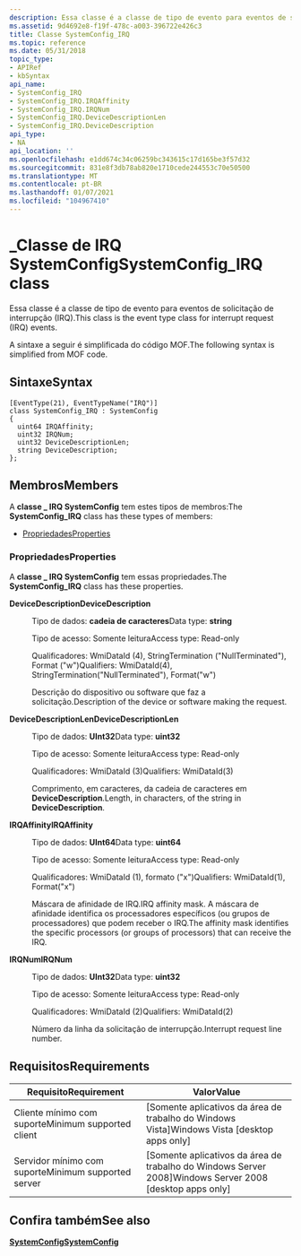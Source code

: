 ```yaml
---
description: Essa classe é a classe de tipo de evento para eventos de solicitação de interrupção (IRQ). A sintaxe a seguir é simplificada do código MOF.
ms.assetid: 9d4692e8-f19f-478c-a003-396722e426c3
title: Classe SystemConfig_IRQ
ms.topic: reference
ms.date: 05/31/2018
topic_type:
- APIRef
- kbSyntax
api_name:
- SystemConfig_IRQ
- SystemConfig_IRQ.IRQAffinity
- SystemConfig_IRQ.IRQNum
- SystemConfig_IRQ.DeviceDescriptionLen
- SystemConfig_IRQ.DeviceDescription
api_type:
- NA
api_location: ''
ms.openlocfilehash: e1dd674c34c06259bc343615c17d165be3f57d32
ms.sourcegitcommit: 831e8f3db78ab820e1710cede244553c70e50500
ms.translationtype: MT
ms.contentlocale: pt-BR
ms.lasthandoff: 01/07/2021
ms.locfileid: "104967410"
---
```

# <a name="systemconfig_irq-class"></a><span data-ttu-id="0b39e-104">\_Classe de IRQ SystemConfig</span><span class="sxs-lookup"><span data-stu-id="0b39e-104">SystemConfig\_IRQ class</span></span>

<span data-ttu-id="0b39e-105">Essa classe é a classe de tipo de evento para eventos de solicitação de interrupção (IRQ).</span><span class="sxs-lookup"><span data-stu-id="0b39e-105">This class is the event type class for interrupt request (IRQ) events.</span></span>

<span data-ttu-id="0b39e-106">A sintaxe a seguir é simplificada do código MOF.</span><span class="sxs-lookup"><span data-stu-id="0b39e-106">The following syntax is simplified from MOF code.</span></span>

## <a name="syntax"></a><span data-ttu-id="0b39e-107">Sintaxe</span><span class="sxs-lookup"><span data-stu-id="0b39e-107">Syntax</span></span>

``` syntax
[EventType(21), EventTypeName("IRQ")]
class SystemConfig_IRQ : SystemConfig
{
  uint64 IRQAffinity;
  uint32 IRQNum;
  uint32 DeviceDescriptionLen;
  string DeviceDescription;
};
```

## <a name="members"></a><span data-ttu-id="0b39e-108">Membros</span><span class="sxs-lookup"><span data-stu-id="0b39e-108">Members</span></span>

<span data-ttu-id="0b39e-109">A **classe \_ IRQ SystemConfig** tem estes tipos de membros:</span><span class="sxs-lookup"><span data-stu-id="0b39e-109">The **SystemConfig\_IRQ** class has these types of members:</span></span>

-   [<span data-ttu-id="0b39e-110">Propriedades</span><span class="sxs-lookup"><span data-stu-id="0b39e-110">Properties</span></span>](#properties)

### <a name="properties"></a><span data-ttu-id="0b39e-111">Propriedades</span><span class="sxs-lookup"><span data-stu-id="0b39e-111">Properties</span></span>

<span data-ttu-id="0b39e-112">A **classe \_ IRQ SystemConfig** tem essas propriedades.</span><span class="sxs-lookup"><span data-stu-id="0b39e-112">The **SystemConfig\_IRQ** class has these properties.</span></span>

<dl> <dt>

<span data-ttu-id="0b39e-113">**DeviceDescription**</span><span class="sxs-lookup"><span data-stu-id="0b39e-113">**DeviceDescription**</span></span>
</dt> <dd> <dl> <dt>

<span data-ttu-id="0b39e-114">Tipo de dados: **cadeia de caracteres**</span><span class="sxs-lookup"><span data-stu-id="0b39e-114">Data type: **string**</span></span>
</dt> <dt>

<span data-ttu-id="0b39e-115">Tipo de acesso: Somente leitura</span><span class="sxs-lookup"><span data-stu-id="0b39e-115">Access type: Read-only</span></span>
</dt> <dt>

<span data-ttu-id="0b39e-116">Qualificadores: WmiDataId (4), StringTermination ("NullTerminated"), Format ("w")</span><span class="sxs-lookup"><span data-stu-id="0b39e-116">Qualifiers: WmiDataId(4), StringTermination("NullTerminated"), Format("w")</span></span>
</dt> </dl>

<span data-ttu-id="0b39e-117">Descrição do dispositivo ou software que faz a solicitação.</span><span class="sxs-lookup"><span data-stu-id="0b39e-117">Description of the device or software making the request.</span></span>

</dd> <dt>

<span data-ttu-id="0b39e-118">**DeviceDescriptionLen**</span><span class="sxs-lookup"><span data-stu-id="0b39e-118">**DeviceDescriptionLen**</span></span>
</dt> <dd> <dl> <dt>

<span data-ttu-id="0b39e-119">Tipo de dados: **UInt32**</span><span class="sxs-lookup"><span data-stu-id="0b39e-119">Data type: **uint32**</span></span>
</dt> <dt>

<span data-ttu-id="0b39e-120">Tipo de acesso: Somente leitura</span><span class="sxs-lookup"><span data-stu-id="0b39e-120">Access type: Read-only</span></span>
</dt> <dt>

<span data-ttu-id="0b39e-121">Qualificadores: WmiDataId (3)</span><span class="sxs-lookup"><span data-stu-id="0b39e-121">Qualifiers: WmiDataId(3)</span></span>
</dt> </dl>

<span data-ttu-id="0b39e-122">Comprimento, em caracteres, da cadeia de caracteres em **DeviceDescription**.</span><span class="sxs-lookup"><span data-stu-id="0b39e-122">Length, in characters, of the string in **DeviceDescription**.</span></span>

</dd> <dt>

<span data-ttu-id="0b39e-123">**IRQAffinity**</span><span class="sxs-lookup"><span data-stu-id="0b39e-123">**IRQAffinity**</span></span>
</dt> <dd> <dl> <dt>

<span data-ttu-id="0b39e-124">Tipo de dados: **UInt64**</span><span class="sxs-lookup"><span data-stu-id="0b39e-124">Data type: **uint64**</span></span>
</dt> <dt>

<span data-ttu-id="0b39e-125">Tipo de acesso: Somente leitura</span><span class="sxs-lookup"><span data-stu-id="0b39e-125">Access type: Read-only</span></span>
</dt> <dt>

<span data-ttu-id="0b39e-126">Qualificadores: WmiDataId (1), formato ("x")</span><span class="sxs-lookup"><span data-stu-id="0b39e-126">Qualifiers: WmiDataId(1), Format("x")</span></span>
</dt> </dl>

<span data-ttu-id="0b39e-127">Máscara de afinidade de IRQ.</span><span class="sxs-lookup"><span data-stu-id="0b39e-127">IRQ affinity mask.</span></span> <span data-ttu-id="0b39e-128">A máscara de afinidade identifica os processadores específicos (ou grupos de processadores) que podem receber o IRQ.</span><span class="sxs-lookup"><span data-stu-id="0b39e-128">The affinity mask identifies the specific processors (or groups of processors) that can receive the IRQ.</span></span>

</dd> <dt>

<span data-ttu-id="0b39e-129">**IRQNum**</span><span class="sxs-lookup"><span data-stu-id="0b39e-129">**IRQNum**</span></span>
</dt> <dd> <dl> <dt>

<span data-ttu-id="0b39e-130">Tipo de dados: **UInt32**</span><span class="sxs-lookup"><span data-stu-id="0b39e-130">Data type: **uint32**</span></span>
</dt> <dt>

<span data-ttu-id="0b39e-131">Tipo de acesso: Somente leitura</span><span class="sxs-lookup"><span data-stu-id="0b39e-131">Access type: Read-only</span></span>
</dt> <dt>

<span data-ttu-id="0b39e-132">Qualificadores: WmiDataId (2)</span><span class="sxs-lookup"><span data-stu-id="0b39e-132">Qualifiers: WmiDataId(2)</span></span>
</dt> </dl>

<span data-ttu-id="0b39e-133">Número da linha da solicitação de interrupção.</span><span class="sxs-lookup"><span data-stu-id="0b39e-133">Interrupt request line number.</span></span>

</dd> </dl>

## <a name="requirements"></a><span data-ttu-id="0b39e-134">Requisitos</span><span class="sxs-lookup"><span data-stu-id="0b39e-134">Requirements</span></span>



| <span data-ttu-id="0b39e-135">Requisito</span><span class="sxs-lookup"><span data-stu-id="0b39e-135">Requirement</span></span> | <span data-ttu-id="0b39e-136">Valor</span><span class="sxs-lookup"><span data-stu-id="0b39e-136">Value</span></span> |
|-------------------------------------|------------------------------------------------------|
| <span data-ttu-id="0b39e-137">Cliente mínimo com suporte</span><span class="sxs-lookup"><span data-stu-id="0b39e-137">Minimum supported client</span></span><br/> | <span data-ttu-id="0b39e-138">\[Somente aplicativos da área de trabalho do Windows Vista\]</span><span class="sxs-lookup"><span data-stu-id="0b39e-138">Windows Vista \[desktop apps only\]</span></span><br/>       |
| <span data-ttu-id="0b39e-139">Servidor mínimo com suporte</span><span class="sxs-lookup"><span data-stu-id="0b39e-139">Minimum supported server</span></span><br/> | <span data-ttu-id="0b39e-140">\[Somente aplicativos da área de trabalho do Windows Server 2008\]</span><span class="sxs-lookup"><span data-stu-id="0b39e-140">Windows Server 2008 \[desktop apps only\]</span></span><br/> |



## <a name="see-also"></a><span data-ttu-id="0b39e-141">Confira também</span><span class="sxs-lookup"><span data-stu-id="0b39e-141">See also</span></span>

<dl> <dt>

[<span data-ttu-id="0b39e-142">**SystemConfig**</span><span class="sxs-lookup"><span data-stu-id="0b39e-142">**SystemConfig**</span></span>](systemconfig.md)
</dt> </dl>

 

 




